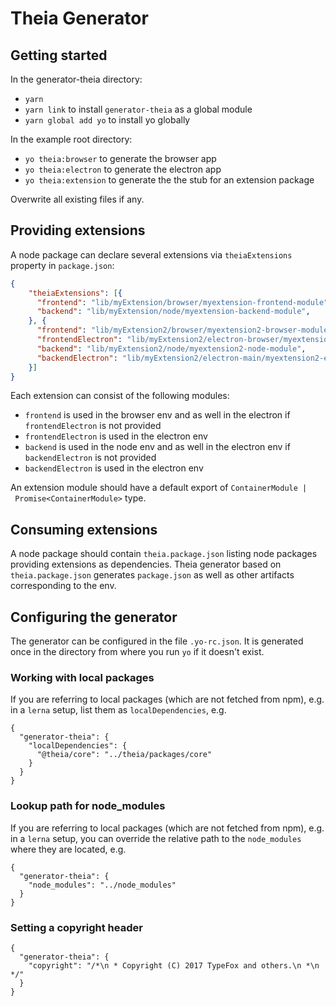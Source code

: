 # Theia Generator

## Getting started

In the generator-theia directory:

- `yarn`
- `yarn link` to install `generator-theia` as a global module
- `yarn global add yo` to install yo globally

In the example root directory:
- `yo theia:browser` to generate the browser app
- `yo theia:electron` to generate the electron app
- `yo theia:extension` to generate the the stub for an extension package

Overwrite all existing files if any.

## Providing extensions

A node package can declare several extensions via `theiaExtensions` property in `package.json`:

```json
{
    "theiaExtensions": [{
      "frontend": "lib/myExtension/browser/myextension-frontend-module",
      "backend": "lib/myExtension/node/myextension-backend-module",
    }, {
      "frontend": "lib/myExtension2/browser/myextension2-browser-module",
      "frontendElectron": "lib/myExtension2/electron-browser/myextension2-electron-browser-module",
      "backend": "lib/myExtension2/node/myextension2-node-module",
      "backendElectron": "lib/myExtension2/electron-main/myextension2-electron-main-module"
    }]
}
```

Each extension can consist of the following modules:
- `frontend` is used in the browser env and as well in the electron if `frontendElectron` is not provided
- `frontendElectron` is used in the electron env
- `backend` is used in the node env and as well in the electron env if `backendElectron` is not provided
- `backendElectron` is used in the electron env

An extension module should have a default export of `ContainerModule | Promise<ContainerModule>` type.

## Consuming extensions

A node package should contain `theia.package.json` listing node packages providing extensions as dependencies.
Theia generator based on `theia.package.json` generates `package.json` as well as other artifacts corresponding to the env.

## Configuring the generator

The generator can be configured in the file `.yo-rc.json`. It is generated once in the directory from where you run `yo` if it doesn't exist. 

### Working with local packages

If you are referring to local packages (which are not fetched from npm), e.g. in a `lerna` setup, list them as `localDependencies`, e.g.

```
{
  "generator-theia": {
    "localDependencies": {
      "@theia/core": "../theia/packages/core"
    }
  }
}
```

### Lookup path for node_modules

If you are referring to local packages (which are not fetched from npm), e.g. in a `lerna` setup, you can override the relative path to the `node_modules` where they are located, e.g.

```
{
  "generator-theia": {
    "node_modules": "../node_modules"
  }
}
```

### Setting a copyright header

```
{
  "generator-theia": {
    "copyright": "/*\n * Copyright (C) 2017 TypeFox and others.\n *\n */"
  }
}
```

